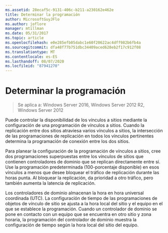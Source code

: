 ```yaml
---
ms.assetid: 28ecaf5c-9131-406c-b211-a230162e462e
title: Determinar la programación
author: MicrosoftGuyJFlo
ms.author: joflore
manager: mtillman
ms.date: 05/31/2017
ms.topic: article
ms.openlocfilehash: e0e285efb05dabc1e60f20622ac4dff982b6fb4a
ms.sourcegitcommit: dfa48f77b751dbc34409aced628eb2f17c912f08
ms.translationtype: MT
ms.contentlocale: es-ES
ms.lasthandoff: 08/07/2020
ms.locfileid: "87941270"
---
```

# <a name="determining-the-schedule"></a>Determinar la programación

>Se aplica a: Windows Server 2016, Windows Server 2012 R2, Windows Server 2012

Puede controlar la disponibilidad de los vínculos a sitios mediante la configuración de una programación de vínculos a sitios. Cuando la replicación entre dos sitios atraviesa varios vínculos a sitios, la intersección de las programaciones de replicación en todos los vínculos pertinentes determina la programación de conexión entre los dos sitios.

Para planear la configuración de la programación de vínculos a sitios, cree dos programaciones superpuestas entre los vínculos de sitios que contienen controladores de dominio que se replican directamente entre sí. Use la programación predeterminada (100-porcentaje disponible) en esos vínculos a menos que desee bloquear el tráfico de replicación durante las horas punta. Al bloquear la replicación, da prioridad a otro tráfico, pero también aumenta la latencia de replicación.

Los controladores de dominio almacenan la hora en hora universal coordinada (UTC). La configuración de tiempo de las programaciones de objetos de vínculo de sitio se ajusta a la hora local del sitio y el equipo en el que se establece la programación. Cuando un controlador de dominio se pone en contacto con un equipo que se encuentra en otro sitio y zona horaria, la programación del controlador de dominio muestra la configuración de tiempo según la hora local del sitio del equipo.




